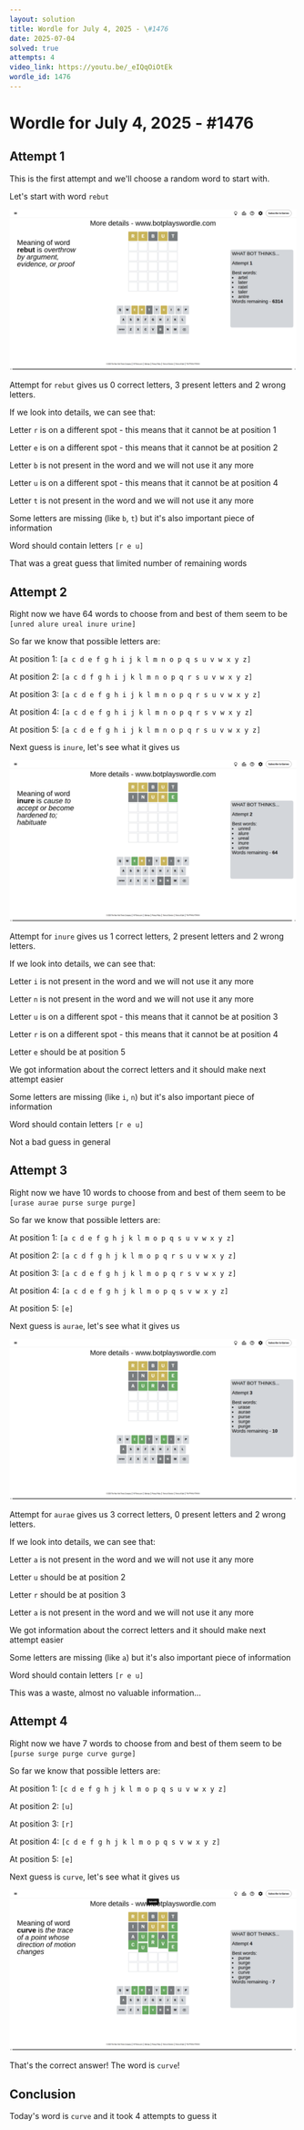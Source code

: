 ```yaml
---
layout: solution
title: Wordle for July 4, 2025 - \#1476
date: 2025-07-04
solved: true
attempts: 4
video_link: https://youtu.be/_eIQqOiOtEk
wordle_id: 1476
---
```


# Wordle for July 4, 2025 - \#1476

## Attempt 1

This is the first attempt and we'll choose a random word to start with.

Let's start with word `rebut`

![Attempt 1](2025-07-04/attempt-1.png)

Attempt for `rebut` gives us 0 correct letters, 3 present letters and 2 wrong letters.

If we look into details, we can see that:

Letter `r` is on a different spot - this means that it cannot be at position 1

Letter `e` is on a different spot - this means that it cannot be at position 2

Letter `b` is not present in the word and we will not use it any more

Letter `u` is on a different spot - this means that it cannot be at position 4

Letter `t` is not present in the word and we will not use it any more

Some letters are missing (like `b`, `t`) but it's also important piece of information

Word should contain letters `[r e u]`

That was a great guess that limited number of remaining words



## Attempt 2

Right now we have 64 words to choose from and best of them seem to be `[unred alure ureal inure urine]`

So far we know that possible letters are:

At position 1: `[a c d e f g h i j k l m n o p q s u v w x y z]`

At position 2: `[a c d f g h i j k l m n o p q r s u v w x y z]`

At position 3: `[a c d e f g h i j k l m n o p q r s u v w x y z]`

At position 4: `[a c d e f g h i j k l m n o p q r s v w x y z]`

At position 5: `[a c d e f g h i j k l m n o p q r s u v w x y z]`

Next guess is `inure`, let's see what it gives us

![Attempt 2](2025-07-04/attempt-2.png)

Attempt for `inure` gives us 1 correct letters, 2 present letters and 2 wrong letters.

If we look into details, we can see that:

Letter `i` is not present in the word and we will not use it any more

Letter `n` is not present in the word and we will not use it any more

Letter `u` is on a different spot - this means that it cannot be at position 3

Letter `r` is on a different spot - this means that it cannot be at position 4

Letter `e` should be at position 5

We got information about the correct letters and it should make next attempt easier

Some letters are missing (like `i`, `n`) but it's also important piece of information

Word should contain letters `[r e u]`

Not a bad guess in general



## Attempt 3

Right now we have 10 words to choose from and best of them seem to be `[urase aurae purse surge purge]`

So far we know that possible letters are:

At position 1: `[a c d e f g h j k l m o p q s u v w x y z]`

At position 2: `[a c d f g h j k l m o p q r s u v w x y z]`

At position 3: `[a c d e f g h j k l m o p q r s v w x y z]`

At position 4: `[a c d e f g h j k l m o p q s v w x y z]`

At position 5: `[e]`

Next guess is `aurae`, let's see what it gives us

![Attempt 3](2025-07-04/attempt-3.png)

Attempt for `aurae` gives us 3 correct letters, 0 present letters and 2 wrong letters.

If we look into details, we can see that:

Letter `a` is not present in the word and we will not use it any more

Letter `u` should be at position 2

Letter `r` should be at position 3

Letter `a` is not present in the word and we will not use it any more

We got information about the correct letters and it should make next attempt easier

Some letters are missing (like `a`) but it's also important piece of information

Word should contain letters `[r e u]`

This was a waste, almost no valuable information...



## Attempt 4

Right now we have 7 words to choose from and best of them seem to be `[purse surge purge curve gurge]`

So far we know that possible letters are:

At position 1: `[c d e f g h j k l m o p q s u v w x y z]`

At position 2: `[u]`

At position 3: `[r]`

At position 4: `[c d e f g h j k l m o p q s v w x y z]`

At position 5: `[e]`

Next guess is `curve`, let's see what it gives us

![Attempt 4](2025-07-04/attempt-4.png)

That's the correct answer! The word is `curve`!

## Conclusion

Today's word is `curve` and it took 4 attempts to guess it

